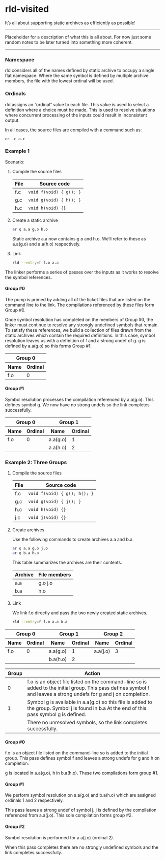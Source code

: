 # rld-visited

It’s all about supporting static archives as efficiently as possible!

***
 Placeholder for a description of what this is all about. For now just some random notes to be later turned into something more coherent.
***

### Namespace

rld considers all of the names defined by static archive to occupy a single flat namespace. Where the same symbol is defined by multiple archive members, the file with the lowest ordinal will be used.

### Ordinals

rld assigns an “ordinal” value to each file. This value is used to select a definition where a choice must be made. This is used to resolve situations where concurrent processing of the inputs could result in inconsistent output.

In all cases, the source files are compiled with a command such as:

```
cc -c a.c
```

### Example 1

Scenario:

1. Compile the source files

    | File | Source code             |
    | ---- | ----------------------- |
    | f.c  | `void f(void) { g(); }` |
    | g.c  | `void g(void) { h(); }` |
    | h.c  | `void h(void) {}`       |

1. Create a static archive

    ```bash
    ar q a.a g.o h.o
    ```

    Static archive a.a now contains g.o and h.o. We’ll refer to these as a.a(g.o) and a.a(h.o) respectively.

1. Link

    ```bash
    rld --entry=f f.o a.a
    ```

The linker performs a series of passes over the inputs as it works to resolve the symbol references.

#### Group #0

The pump is primed by adding all of the ticket files that are listed on the command line to the link. The compilations referenced by these files form Group #0.

Once symbol resolution has completed on the members of Group #0, the linker must continue to resolve any strongly undefined symbols that remain. To satisfy these references, we build a collection of files drawn from the static archives which contain the required definitions. In this case, symbol resolution leaves us with a definition of f and a strong undef of g. g is defined by a.a(g.o) so this forms Group #1.

<table>
    <thead>
        <tr>
            <th colspan="2">Group 0</th>
        </tr>
        <tr>
            <th>Name</th><th>Ordinal</th>
        </tr>
    </thead>
    <tbody>
        <tr>
            <td>f.o</td><td>0</td>
        </tr>
    </tbody>
</table>

#### Group #1

Symbol resolution processes the compilation referenced by a.a(g.o). This defines symbol g. We now have no strong undefs so the link completes successfully.

<table>
    <thead>
        <tr>
            <th colspan="2">Group 0</th><th colspan="2">Group 1</th>
        </tr>
        <tr>
            <th>Name</th><th>Ordinal</th>
            <th>Name</th><th>Ordinal</th>
        </tr>
    </thead>
    <tbody>
        <tr>
            <td>f.o</td><td>0</td>
            <td>a.a(g.o)</td><td>1</td>
        </tr>
        <tr>
            <td></td><td></td>
            <td>a.a(h.o)</td><td>2</td>
        </tr>
    </tbody>
</table>

### Example 2: Three Groups

1. Compile the source files

   | File | Source code           |
   | ---- | --------------------- |
   | f.c  | `void f(void) { g(); h(); }` |
   | g.c  | `void g(void) { j(); }`      |
   | h.c  | `void h(void) {}`            |
   | j.c  | `void j(void) {}`            |

2. Create archives

   Use the following commands to create archives a.a and b.a.

   ```bash
   ar q a.a g.o j.o
   ar q b.a h.o
   ```

   This table summarizes the archives are their contents.
   
   | Archive | File members |
   | ------- | ------------ |
   | a.a     | g.o j.o |
   | b.a     | h.o     |

3. Link

    We link f.o directly and pass the two newly created static archives.
    
   ```bash
   rld --entry=f f.o a.a b.a
   ```

<table>
    <thead>
        <tr>
            <th colspan="2">Group 0</th><th colspan="2">Group 1</th><th colspan="2">Group 2</th>
        </tr>
        <tr>
            <th>Name</th><th>Ordinal</th>
            <th>Name</th><th>Ordinal</th>
            <th>Name</th><th>Ordinal</th>
        </tr>
    </thead>
    <tbody>
        <tr>
            <td>f.o</td><td>0</td>
            <td>a.a(g.o)</td><td>1</td>
            <td>a.a(j.o)</td><td>3</td>
        </tr>
        <tr>
            <td></td><td></td>
            <td>b.a(h.o)</td><td>2</td>
            <td></td><td></td>
        </tr>
    </tbody>
</table>

| Group | Action |
| ----- | ------ |
| 0 | f.o is an object file listed on the command-line so is added to the initial group.  This pass defines symbol f and leaves a strong undefs for g and j on completion. |
| 1 | Symbol g is available in a.a(g.o) so this file is added to the group. Symbol j is found in b.a At the end of this pass symbol g is defined. |
|   | There no unresolved symbols, so the link completes successfully. |

#### Group #0

f.o is an object file listed on the command-line so is added to the initial group.  This pass defines symbol f and leaves a strong undefs for g and h on completion.

g is located in a.a(g.o), h in b.a(h.o). These two compilations form group #1.

#### Group #1

We perform symbol resolution on a.a(g.o) and b.a(h.o) which are assigned ordinals 1 and 2 respectively.

This pass leaves a strong undef of symbol j. j is defined by the compilation referenced from a.a(j.o). This sole compilation forms group #2.

#### Group #2

Symbol resolution is performed for a.a(j.o) (ordinal 2).

When this pass completes there are no strongly undefined symbols and the link completes successfully.
